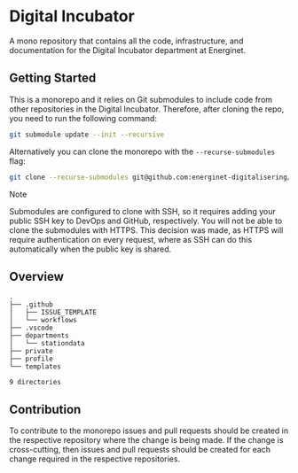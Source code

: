 # Digital Incubator

A mono repository that contains all the code, infrastructure, and documentation for the Digital Incubator department at Energinet.

## Getting Started

This is a monorepo and it relies on Git submodules to include code from other repositories in the Digital Incubator. Therefore, after cloning the repo, you need to run the following command:

```bash
git submodule update --init --recursive
```

Alternatively you can clone the monorepo with the `--recurse-submodules` flag:

```bash
git clone --recurse-submodules git@github.com:energinet-digitalisering/.github.git
```

> [!NOTE]
> Submodules are configured to clone with SSH, so it requires adding your public SSH key to DevOps and GitHub, respectively. You will not be able to clone the submodules with HTTPS. This decision was made, as HTTPS will require authentication on every request, where as SSH can do this automatically when the public key is shared.

## Overview

<!-- readme-tree start -->
```
.
├── .github
│   ├── ISSUE_TEMPLATE
│   └── workflows
├── .vscode
├── departments
│   └── stationdata
├── private
├── profile
└── templates

9 directories
```
<!-- readme-tree end -->

## Contribution

To contribute to the monorepo issues and pull requests should be created in the respective repository where the change is being made. If the change is cross-cutting, then issues and pull requests should be created for each change required in the respective repositories.
